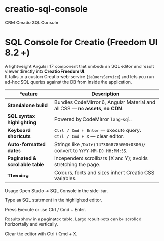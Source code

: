 # creatio-sql-console
CRM Creatio SQL Console

# SQL Console for Creatio (Freedom UI 8.2 +)

A lightweight Angular 17 component that embeds an SQL editor and result viewer
directly into **Creatio Freedom UI**.  
It talks to a custom Creatio web-service (`iaQueryService`) and lets you run
ad-hoc SQL queries against the DB from inside the application.

| Feature | Description |
|---------|-------------|
| **Standalone build** | Bundles CodeMirror 6, Angular Material and all CSS — **no assets, no CDN**. |
| **SQL syntax highlighting** | Powered by CodeMirror `lang-sql`. |
| **Keyboard shortcuts** | `Ctrl / Cmd + Enter` — execute query. <br>`Ctrl / Cmd + X` — clear editor. |
| **Auto-formatted dates** | Strings like `/Date(1473068785000+0300)/` convert to `YYYY-MM-DD HH:MM:SS`. |
| **Paginated & scrollable table** | Independent scrollbars (X and Y); avoids stretching the page. |
| **Theming** | Colours, fonts and sizes inherit Creatio CSS variables. |

Usage
Open Studio ➜ SQL Console in the side-bar.

Type an SQL statement in the highlighted editor.

Press Execute or use Ctrl / Cmd + Enter.

Results show in a paginated table.
Large result-sets can be scrolled horizontally and vertically.

Clear the editor with Ctrl / Cmd + X.
